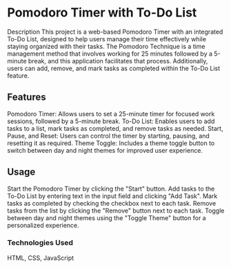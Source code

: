 # Pomodoro Timer with To-Do List
Description
This project is a web-based Pomodoro Timer with an integrated To-Do List, designed to help users manage their time effectively while staying organized with their tasks. The Pomodoro Technique is a time management method that involves working for 25 minutes followed by a 5-minute break, and this application facilitates that process. Additionally, users can add, remove, and mark tasks as completed within the To-Do List feature.

## Features
Pomodoro Timer: Allows users to set a 25-minute timer for focused work sessions, followed by a 5-minute break.
To-Do List: Enables users to add tasks to a list, mark tasks as completed, and remove tasks as needed.
Start, Pause, and Reset: Users can control the timer by starting, pausing, and resetting it as required.
Theme Toggle: Includes a theme toggle button to switch between day and night themes for improved user experience.

## Usage
Start the Pomodoro Timer by clicking the "Start" button.
Add tasks to the To-Do List by entering text in the input field and clicking "Add Task".
Mark tasks as completed by checking the checkbox next to each task.
Remove tasks from the list by clicking the "Remove" button next to each task.
Toggle between day and night themes using the "Toggle Theme" button for a personalized experience.

### Technologies Used
HTML, CSS, JavaScript
